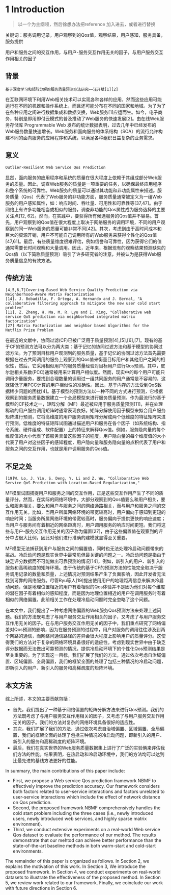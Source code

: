 # 1 Introduction

> 以一个为主纲领，然后徐想办法把reference 加入进去，或者进行替换

关键词：服务调用记录，用户观察到的Qos值，观察结果，用户感知，服务具备，服务提供

用户和服务之间的交互作用，与用户-服务交互作用无关的因子，与用户服务交互作用相关的因子

## 背景

```
基于深度学习和矩阵分解的服务质量预测方法研究——汪开斌[1][2]
```

在互联网环境下利用Web相关技术可以实现各种各样的应用，然而这些应用可能运行在不同的机器和操作系统上，而且还可能分布在不同的国家和地域。为了为了在各种应用之间进行数据集成和数据交换，Web服务[1]应运而生。如今，电子商务，特别是即用即付云模式的普及推动了Web服务的快速发展[2]。由在线Web服务存储库 Programmable Web 发布的统计数据表明，过去几年中已经发布的Web服务数量快速增长。Web服务和面向服务的体系结构（SOA）的流行允许构建不同的面向服务的应用程序和系统，以满足各种组织日益复杂的业务需求。

## 意义

```
Outlier-Resilient Web Service Qos Prediction
```

显然，面向服务的应用程序和系统的质量在很大程度上依赖于其组成部分Web服务的质量。因此，调查Web服务的质量是一项重要的任务，以确保最终应用程序和整个系统的可靠性。Web服务的质量可以通过其功能和非功能属性来描述。服务质量（Qos）代表了Web服务的非功能方面，服务质量通常被定义为一组Web服务的用户感知属性，如：响应时间、吞吐量、可用性和可靠性等[37,47]。由于网络上有许多功能相当或相似的服务，调查非功能的Qos属性成为服务选择的主要关注点[12, 62]。然而，在实践中，要获得所有候选服务的Qos值并不容易。首先，用户观察到的Qos值在很大程度上取决于网络服务的调用环境，不同的用户观察到的同一Web服务的质量可能非常不同[42]。其次，考虑到由于高时间成本和巨大的资源开销，用户不可能自己调用所有的Web服务来获得个性化的Qos值[47,61]。最后，有些质量维度很难评估，例如信誉和可靠性，因为获得它们的值通常需要长时间观察和大量调用。因此，近年来，根据现有的观察结果预测缺失的Qos值（以下简称质量预测）吸引了许多研究者的注意，并被认为是获得Web服务质量信息的有效方法。

## 传统方法

```
[4,5,6,7]Covering-Based Web Service Quality Prediction via Neighborhood-Aware Matrix Factorization
[14]. J. Bobadilla, F. Ortega, A. Hernando and J. Bernal, "A collaborative filtering approach to mitigate the new user cold start problem"
[11]. Z. Zheng, H. Ma, M. R. Lyu and I. King, "Collaborative web service QoS prediction via neighborhood integrated matrix factorization"
[27] Matrix Factorization and neighbor based Algorithms for the Netflix Prize Problem
```

在最近的文献中，协同过滤(CF)已被广泛用于质量预测[4],[5],[6],[7]。现有的基于CF的预测方法可以分为两大类：基于记忆的协同过滤方法和基于模型的协同过滤方法。为了预测目标用户观测到的服务质量，基于记忆的协同过滤方法首先需要根据在过去共同调用的服务上观察到的Qos值来衡量目标用户和其他用户之间的相似性，然后，它采用相似用户的服务质量经验对目标用户进行Qos预测。其中，皮尔逊相关系数(PCC)通常被用来计算用户相似度。然而，现实中的每个用户可能只调用少量服务，要找到合理数量的调用过一组共同服务的用户通常是不容易的，这就降低了用PCC计算的用户相似性的准确性。因此，基于内存的方法受到QoS数据稀少问题的困扰[4]。基于模型的预测方法以一种不同的方式进行预测，它根据观察到的服务质量数据建立一个全局模型来进行服务质量预测。作为最流行的基于模型的CF技术之一，矩阵分解（MF）最近被应用于服务质量预测[11]，并在处理稀疏的用户服务调用矩阵时通常表现良好。矩阵分解使用因子模型来拟合用户服务矩阵进行预测，它将高维度的用户服务调用矩阵分解成两个低维度的特征矩阵来进行预测。低维度的特征矩阵试图通过描述用户和服务在各个因子（如系统结构、指令系统、硬件组成、软件配置）上的特征来解释Qos值。例如，服务隐向量的每个维度值的大小代表了该服务具备这些因子的程度，用户隐向量的每个维度值的大小代表了用户对这些因子的感知程度，用户隐向量和服务隐向量的点积代表了用户和服务之间的交互作用，也就是用户调用服务的Qos值。

## 不足之处

```
[19]W. Lo, J. Yin, S. Deng, Y. Li and Z. Wu, "Collaborative Web Service QoS Prediction with Location-Based Regularization,"
```



MF模型试图捕捉用户和服务之间的交互作用，正是这些交互作用产生了不同的质量评分。然而，在实际的网络环境中，大部分观察到的Qos值要么和用户相关，要么和服务相关，要么和用户与服务之间的网络通路相关，而与用户和服务之间的交互作用无关。比如，当用户所属网络环境的带宽较高时，用户偏向于感知到更短的响应时间；当服务所属网络环境的带宽较高时，服务偏向于提供更快的响应速度；当用户与服务间有着相近的网络距离时，用户调用服务的响应时间更短。我们将这些与用户-服务交互作用无关的因子称为偏置[27]，由于这些偏置值在观察到的评分中占很大比例，因此对他们进行准确的建模就显得至关重要。

MF模型无法捕获到用户与服务之间的偏置值，同时也无法处理冷启动问题带来的挑战。冷启动问题是现实世界中最常见但最关键的问题之一。冷启动问题是指由于缺乏评分数据而不可能做出可靠预测的情况[14]，例如，新引入的用户、新引入的服务和高稀疏度的矩阵环境。由于传统的基于CF的预测方法的性能完全取决于服务调用记录的数量和质量，上述情况对预测结果产生了负面影响，因此开发者无法找到可靠的网络服务。尽管Ryu等人[19]提出使用用户的地理距离信息来解决冷启动问题，但是地理位置相近的用户有着相似的Qos体验并不是因为他们对每个维度的潜在因子有着相似的感知程度，而是因为地理位置相近的用户在调用服务时有着相似的网络偏置。此前相关工作在处理冷启动问题时完全忽略了这个问题。

在本文中，我们提出了一种考虑网络偏置的Web服务Qos预测方法来处理上述问题。我们的方法既考虑了与用户服务交互作用相关的因子，又考虑了与用户服务交互作用无关的因子。在与用户服务交互作用无关的因子中，我们重点研究了网络偏差对Qos预测的影响，因为在服务预测的过程中，用户对服务的调用往往涉及到两个网路的通信，而网络间通信路径的差异会很大程度上影响用户的质量评分。这使得我们的方法对于复杂的网络环境具备很好的适应性。考虑到现实世界中由于缺乏评分数据而无法做出可靠预测的情况，提供冷启动环境下的个性化Qos预测结果是至关重要的。为了实现这一目标，我们扩展了我们的方法，通过依次考虑自治域偏置、区域偏置、全局偏置，我们的框架全面的处理了包括三种情况的冷启动问题，即新引入的用户、新引入的服务和高稀疏度的矩阵环境。



## 本文方法

综上所述，本文的主要贡献包括：

* 首先，我们提出了一种基于网络偏置的矩阵分解方法来进行Qos预测。我们的方法既考虑了与用户服务交互作用相关的因子，又考虑了与用户服务交互作用无关的因子。我们的方法对复杂的网络环境具备很好的适应性。
* 其次，我们扩展了我们的方法，通过依次考虑自治域偏置、区域偏置、全局偏置，我们的框架全面的处理了包括三种情况的冷启动问题，即新引入的用户、新引入的服务和高稀疏度的矩阵环境。
* 最后，我们在真实世界的Web服务质量数据集上进行了广泛的实验俩来评估我们方法的性能。结果表明，在热启动和冷启动环境中，我们的方法均可以达到比最先进的基线方法更好的性能。

In summary, the main contributions of this paper include:

* First, we propose a Web service Qos prediction framework NBMF to effectively improve the prediction accuracy. Our framework considers both factors related to user-service interactions and factors unrelated to user-service interactions which include the effect of network distance on Qos prediction.
* Second, the proposed framework NBMF comprehensively handles the cold start problem including the three cases (i.e., newly introduced users, newly introduced web services, and highly sparse matrix environment).
* Third, we conduct extensive experiments on a real-world Web service Qos dataset to evaluate the performance of our method. The results demonstrate that our mehtod can achieve better performance than the state-of-the-art baseline methods in both warm-start and cold-start environments.

The remainder of this paper is organized as follows. In Section 2, we explains the motivation of this work. In Section 3, We introduce the proposed framework. In Section 4, we conduct experiments on real-world datasets to illustrate the effectiveness of the proposed method. In Section 5, we review work related to our framework. Finally, we coinclude our work with future directions in Section 6.

